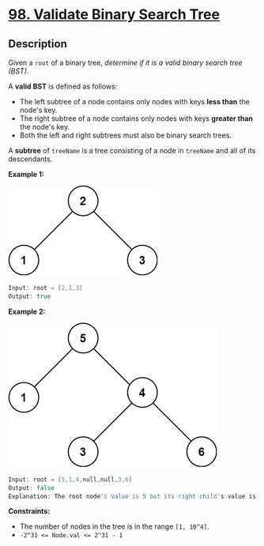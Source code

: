 # [98. Validate Binary Search Tree](https://leetcode.com/problems/validate-binary-search-tree/)


## Description

Given a `root` of a binary tree, _determine if it is a valid binary search tree (BST)_.

A **valid BST** is defined as follows:
* The left subtree of a node contains only nodes with keys **less than** the node's key.
* The right subtree of a node contains only nodes with keys **greater than** the node's key.
* Both the left and right subtrees must also be binary search trees.

A **subtree** of `treeName` is a tree consisting of a node in `treeName` and all of its descendants.

**Example 1:**

![](../../../figures/tree1.jpg)

```go
Input: root = [2,1,3]
Output: true
```

**Example 2:**

![](../../../figures/tree2.jpg)

```go
Input: root = [5,1,4,null,null,3,6]
Output: false
Explanation: The root node's value is 5 but its right child's value is 4.
```

**Constraints:**
* The number of nodes in the tree is in the range `[1, 10^4]`.
* `-2^31 <= Node.val <= 2^31 - 1`